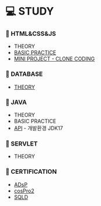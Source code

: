 # 💻 STUDY


### 📄 HTML&CSS&JS
* THEORY
* [BASIC PRACTICE](HTML_CSS_JS)
* [MINI PROJECT - CLONE CODING](https://github.com/silverywaves/IT_ACADEMY/tree/a43592d723371f269322d3ff4cac8d41ef734481/HTML_CSS_JS/PROJECTS_CLON)


### 📄 DATABASE
* [THEORY](DATABASE)
  

### 📄 JAVA
* THEORY
* BASIC PRACTICE
* [API](https://docs.oracle.com/en/java/javase/17/docs/api/index.html)  - 개발환경 JDK17
  

### 📄 SERVLET
* THEORY


### 📄 CERTIFICATION
* [ADsP](https://github.com/silverywaves/IT_ACADEMY/tree/eb37b9659a6777dded9b9f20138e44dcf36fdc64/ADsP)
* [cosPro2](https://github.com/silverywaves/IT_ACADEMY/tree/e3b1f3a82f8ea578c9599f8e849741891af80f34/JAVA/cosPro2)
* [SQLD](https://github.com/silverywaves/IT_ACADEMY/tree/59c623c23bb3a43e265316cfd53c979a73ec48a5/SQLD)
